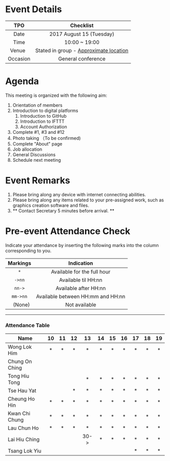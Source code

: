 # Event Details
|TPO     |Checklist               |
|:------:|:----------------------:|
|Date    |2017 August 15 (Tuesday)|
|Time    |10:00 ~ 19:00           |
|Venue   |Stated in group - [Approximate location](https://goo.gl/sH4hS8)|
|Occasion|General conference      |

# Agenda
This meeting is organized with the following aim:

1. Orientation of members
2. Introduction to digital platforms
    1. Introduction to GitHub
    2. Introduction to IFTTT
    3. Account Authorization
3. Complete #1, #3 and #12
4. Photo taking （To be confirmed)
5. Complete "About" page
6. Job allocation
7. General Discussions
8. Schedule next meeting

# Event Remarks
1. Please bring along any device with internet connecting abilities.
2. Please bring along any items related to your pre-assigned work, such as graphics creation software and files.
3. ** Contact Secretary 5 minutes before arrival. **

# Pre-event Attendance Check
Indicate your attendance by inserting the following marks into the column corresponding to you.

| Markings | Indication |
|:--------:|:----------:|
|`*`       |Available for the full hour|
|`->nn`    |Available til HH:nn|
|`nn->`    |Available after HH:nn|
|`mm->nn`  |Available between HH:mm and HH:nn|
|` ` (None)|Not available|
---
### Attendance Table
| Name           |  10  |  11  |  12  |  13  |  14  |  15  |  16  |  17  |  18  |  19  |
|----------------|:----:|:----:|:----:|:----:|:----:|:----:|:----:|:----:|:----:|:----:|
| Wong Lok Him   |*     |*     |*     |*     |*     |*     |*     |*     |*     |*     |
| Chung On Ching |      |      |      |      |      |      |      |      |      |      |
| Tong Hiu Tong  |      |      |      |*     |*     |*     |*     |*     |*     |*     |
| Tse Hau Yat    |      |      |*     |*     |*     |*     |*     |*     |*     |*     |
| Cheung Ho Hin  |*     |*     |*     |*     |*     |*     |*     |*     |*     |*     |
| Kwan Chi Chung |*     |*     |*     |*     |*     |*     |*     |*     |*     |*     |
| Lau Chun Ho    |*     |*     |*     |*     |*     |*     |*     |*     |*     |*     |
| Lai Hiu Ching  |      |      |      |30->  |*     |*     |*     |*     |*     |*     |
| Tsang Lok Yiu  |      |      |      |      |      |      |      |*     |*     |*     |
